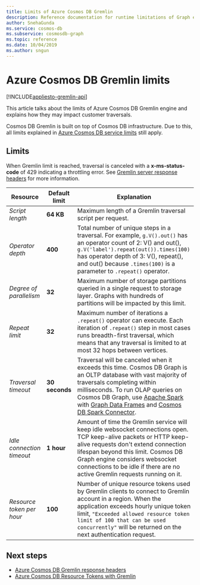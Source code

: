 ```yaml
---
title: Limits of Azure Cosmos DB Gremlin
description: Reference documentation for runtime limitations of Graph engine
author: SnehaGunda
ms.service: cosmos-db
ms.subservice: cosmosdb-graph
ms.topic: reference
ms.date: 10/04/2019
ms.author: sngun
---
```


# Azure Cosmos DB Gremlin limits
[!INCLUDE[appliesto-gremlin-api](includes/appliesto-gremlin-api.md)]

This article talks about the limits of Azure Cosmos DB Gremlin engine and explains how they may impact customer traversals.

Cosmos DB Gremlin is built on top of Cosmos DB infrastructure. Due to this, all limits explained in [Azure Cosmos DB service limits](./concepts-limits.md) still apply.

## Limits

When Gremlin limit is reached, traversal is canceled with a **x-ms-status-code** of 429 indicating a throttling error. See [Gremlin server response headers](gremlin-limits.md) for more information.

**Resource**	| **Default limit** | **Explanation**
--- | --- | ---
*Script length* | **64 KB** | Maximum length of a Gremlin traversal script per request.
*Operator depth* | **400** |  Total number of unique steps in a traversal. For example, ```g.V().out()``` has an operator count of 2: V() and out(), ```g.V('label').repeat(out()).times(100)``` has operator depth of 3: V(), repeat(), and out() because ```.times(100)``` is a parameter to ```.repeat()``` operator.
*Degree of parallelism* | **32** | Maximum number of storage partitions queried in a single request to storage layer. Graphs with hundreds of partitions will be impacted by this limit.
*Repeat limit* | **32** | Maximum number of iterations a ```.repeat()``` operator can execute. Each iteration of ```.repeat()``` step in most cases runs breadth-first traversal, which means that any traversal is limited to at most 32 hops between vertices.
*Traversal timeout* | **30 seconds** | Traversal will be canceled when it exceeds this time. Cosmos DB Graph is an OLTP database with vast majority of traversals completing within milliseconds. To run OLAP queries on Cosmos DB Graph, use [Apache Spark](https://azure.microsoft.com/services/cosmos-db/) with [Graph Data Frames](https://spark.apache.org/docs/latest/sql-programming-guide.html#datasets-and-dataframes) and [Cosmos DB Spark Connector](https://github.com/Azure/azure-cosmosdb-spark).
*Idle connection timeout* | **1 hour** | Amount of time the Gremlin service will keep idle websocket connections open. TCP keep-alive packets or HTTP keep-alive requests don't extend connection lifespan beyond this limit. Cosmos DB Graph engine considers websocket connections to be idle if there are no active Gremlin requests running on it.
*Resource token per hour* | **100** | Number of unique resource tokens used by Gremlin clients to connect to Gremlin account in a region. When the application exceeds hourly unique token limit, `"Exceeded allowed resource token limit of 100 that can be used concurrently"` will be returned on the next authentication request.

## Next steps
* [Azure Cosmos DB Gremlin response headers](gremlin-headers.md)
* [Azure Cosmos DB Resource Tokens with Gremlin](how-to-use-resource-tokens-gremlin.md)